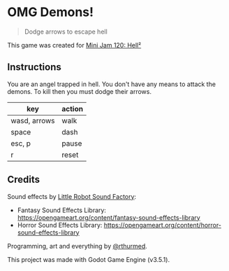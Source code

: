 # OMG Demons!

> Dodge arrows to escape hell

This game was created for [Mini Jam 120: Hell²](https://itch.io/jam/mini-jam-120-hell)

## Instructions

You are an angel trapped in hell. You don't have any means to attack the demons. To kill then you must dodge their arrows.

| key          | action |
|--------------|--------|
| wasd, arrows | walk   |
| space        | dash   |
| esc, p       | pause  |
| r            | reset  |

## Credits

Sound effects by [Little Robot Sound Factory](www.littlerobotsoundfactory.com):
- Fantasy Sound Effects Library: https://opengameart.org/content/fantasy-sound-effects-library
- Horror Sound Effects Library: https://opengameart.org/content/horror-sound-effects-library

Programming, art and everything by [@rthurmed](https://rthurmed.itch.io/).

This project was made with Godot Game Engine (v3.5.1).

